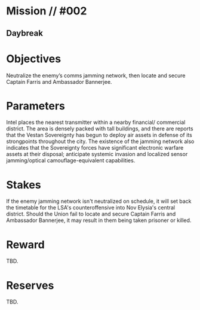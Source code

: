 # Mission // #002
## Daybreak
# Objectives
Neutralize the enemy’s comms jamming network, then locate and secure Captain Farris and Ambassador Bannerjee.

# Parameters
Intel places the nearest transmitter within a nearby financial/
commercial district. The area is densely packed with tall buildings, and there are reports that the Vestan Sovereignty has begun to deploy air assets in defense of its strongpoints throughout the city. The existence of the jamming network also indicates that the Sovereignty forces have significant electronic warfare assets at their disposal; anticipate systemic invasion and localized sensor jamming/optical camouflage-equivalent capabilities.

# Stakes
If the enemy jamming network isn't neutralized on schedule, it will set back the timetable for the LSA's counteroffensive into Nov Elysia's central district. Should the Union fail to locate and secure Captain Farris and Ambassador Bannerjee, it may result in them being taken prisoner or killed.

# Reward
TBD.

# Reserves
TBD.